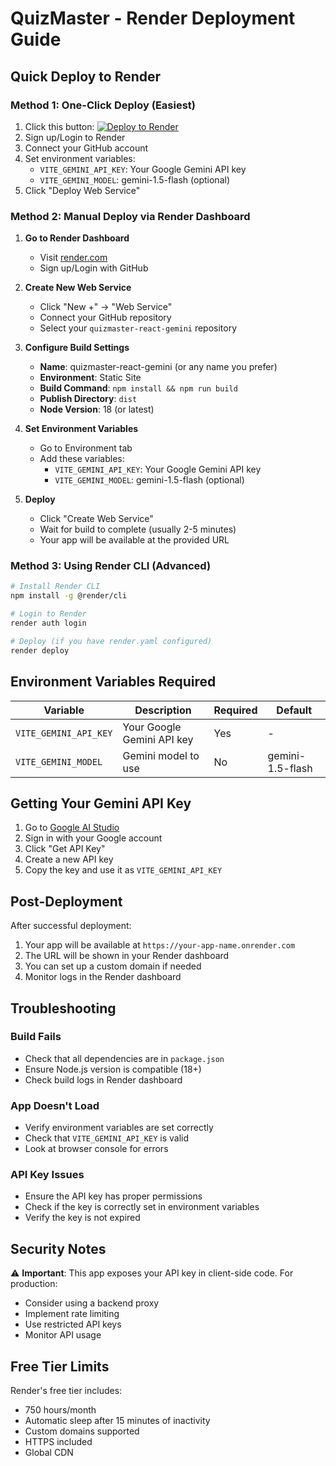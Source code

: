 # QuizMaster - Render Deployment Guide

## Quick Deploy to Render

### Method 1: One-Click Deploy (Easiest)
1. Click this button: [![Deploy to Render](https://render.com/images/deploy-to-render-button.svg)](https://render.com/deploy?repo=https://github.com/YOUR_USERNAME/quizmaster-react-gemini)
2. Sign up/Login to Render
3. Connect your GitHub account
4. Set environment variables:
   - `VITE_GEMINI_API_KEY`: Your Google Gemini API key
   - `VITE_GEMINI_MODEL`: gemini-1.5-flash (optional)
5. Click "Deploy Web Service"

### Method 2: Manual Deploy via Render Dashboard

1. **Go to Render Dashboard**
   - Visit [render.com](https://render.com)
   - Sign up/Login with GitHub

2. **Create New Web Service**
   - Click "New +" → "Web Service"
   - Connect your GitHub repository
   - Select your `quizmaster-react-gemini` repository

3. **Configure Build Settings**
   - **Name**: quizmaster-react-gemini (or any name you prefer)
   - **Environment**: Static Site
   - **Build Command**: `npm install && npm run build`
   - **Publish Directory**: `dist`
   - **Node Version**: 18 (or latest)

4. **Set Environment Variables**
   - Go to Environment tab
   - Add these variables:
     - `VITE_GEMINI_API_KEY`: Your Google Gemini API key
     - `VITE_GEMINI_MODEL`: gemini-1.5-flash (optional)

5. **Deploy**
   - Click "Create Web Service"
   - Wait for build to complete (usually 2-5 minutes)
   - Your app will be available at the provided URL

### Method 3: Using Render CLI (Advanced)

```bash
# Install Render CLI
npm install -g @render/cli

# Login to Render
render auth login

# Deploy (if you have render.yaml configured)
render deploy
```

## Environment Variables Required

| Variable | Description | Required | Default |
|----------|-------------|----------|---------|
| `VITE_GEMINI_API_KEY` | Your Google Gemini API key | Yes | - |
| `VITE_GEMINI_MODEL` | Gemini model to use | No | gemini-1.5-flash |

## Getting Your Gemini API Key

1. Go to [Google AI Studio](https://aistudio.google.com/)
2. Sign in with your Google account
3. Click "Get API Key"
4. Create a new API key
5. Copy the key and use it as `VITE_GEMINI_API_KEY`

## Post-Deployment

After successful deployment:
1. Your app will be available at `https://your-app-name.onrender.com`
2. The URL will be shown in your Render dashboard
3. You can set up a custom domain if needed
4. Monitor logs in the Render dashboard

## Troubleshooting

### Build Fails
- Check that all dependencies are in `package.json`
- Ensure Node.js version is compatible (18+)
- Check build logs in Render dashboard

### App Doesn't Load
- Verify environment variables are set correctly
- Check that `VITE_GEMINI_API_KEY` is valid
- Look at browser console for errors

### API Key Issues
- Ensure the API key has proper permissions
- Check if the key is correctly set in environment variables
- Verify the key is not expired

## Security Notes

⚠️ **Important**: This app exposes your API key in client-side code. For production:
- Consider using a backend proxy
- Implement rate limiting
- Use restricted API keys
- Monitor API usage

## Free Tier Limits

Render's free tier includes:
- 750 hours/month
- Automatic sleep after 15 minutes of inactivity
- Custom domains supported
- HTTPS included
- Global CDN
